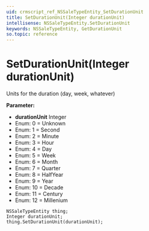 ```yaml
---
uid: crmscript_ref_NSSaleTypeEntity_SetDurationUnit
title: SetDurationUnit(Integer durationUnit)
intellisense: NSSaleTypeEntity.SetDurationUnit
keywords: NSSaleTypeEntity, GetDurationUnit
so.topic: reference
---
```


# SetDurationUnit(Integer durationUnit)

Units for the duration (day, week, whatever)

**Parameter:** 
* **durationUnit** Integer
* Enum: 0 = Unknown 
* Enum: 1 = Second 
* Enum: 2 = Minute 
* Enum: 3 = Hour 
* Enum: 4 = Day 
* Enum: 5 = Week 
* Enum: 6 = Month 
* Enum: 7 = Quarter 
* Enum: 8 = HalfYear 
* Enum: 9 = Year 
* Enum: 10 = Decade 
* Enum: 11 = Century 
* Enum: 12 = Millenium 

```crmscript
NSSaleTypeEntity thing;
Integer durationUnit;
thing.SetDurationUnit(durationUnit);
```

